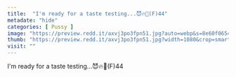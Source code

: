 ```yaml
---
title:  "I'm ready for a taste testing...😈🔥💋(F)44"
metadate: "hide"
categories: [ Pussy ]
image: "https://preview.redd.it/axvj3po3fpn51.jpg?auto=webp&s=8e60f06542c26521090745c646ffdee9d773011a"
thumb: "https://preview.redd.it/axvj3po3fpn51.jpg?width=1080&crop=smart&auto=webp&s=b94a009d1710d1fe75cb6bb6b61ba5a5014b3f99"
visit: ""
---
```

I'm ready for a taste testing...😈🔥💋(F)44
